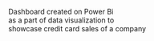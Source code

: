 Dashboard created on Power Bi
<br>
as a part of data visualization to
<br>
showcase credit card sales of a company
